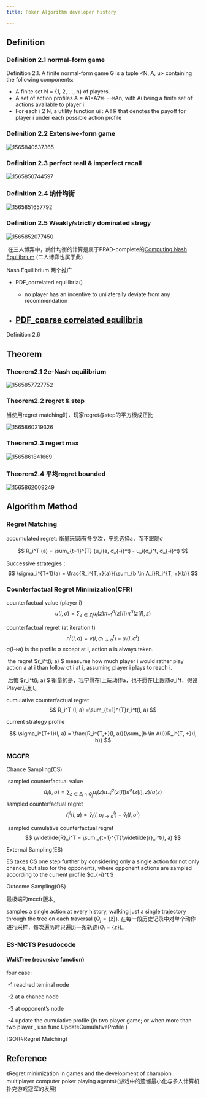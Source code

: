 ```yaml
---
title: Poker Algorithm developer history

---
```




## Definition

### Definition 2.1 normal-form game

Definition 2.1. A finite normal-form game G is a tuple <N, A, u> containing the following components:

- A finite set N = {1, 2, ..., n} of players.
- A set of action profiles A = A1×A2×· · ·×An, with Ai being a finite set of actions available to player i.
- For each i 2 N, a utility function ui : A ! R that denotes the payoff for player i under each possible action profile 

### Definition 2.2 Extensive-form game

![1565840537365](PokerGame_Algorithm/1565840537365.png)

### Definition 2.3 perfect reall & imperfect recall

![1565850744597](PokerGame_Algorithm/1565850744597.png)



### Definition 2.4 纳什均衡

![1565851657792](PokerGame_Algorithm/1565851657792.png)

### Definition 2.5 Weakly/strictly  dominated stregy

![1565852077450](PokerGame_Algorithm/1565852077450.png)

​	在三人博弈中，纳什均衡的计算是属于PPAD-complete的[Computing Nash Equilibrium](http://www.jijitang.com/article/540faac420296a4535b9314a/ji-suan-yi-ge-na-shi-jun-heng-di-fu-za-xing-The-Complexity-of-Computing-a-Nash-Equilibrium) (二人博弈也属于此)



Nash Equilibrium 两个推广

- PDF_correlated  equilibria()
  - no player has an incentive to unilaterally deviate from any recommendation 

- [PDF_coarse correlated equilibria ](http://www.cs.cornell.edu/courses/cs6840/2012sp/Feb17Notes.pdf)
  - 



Definition 2.6

## Theorem

### Theorem2.1 2e-Nash equilibrium

![1565857727752](PokerGame_Algorithm/1565857727752.png)

### Theorem2.2 regret & step

当使用regret matching时，玩家regret与step的平方根成正比

![1565860219326](PokerGame_Algorithm/1565860219326.png)

### Theorem2.3 regert max

![1565861841669](PokerGame_Algorithm/1565861841669.png)

### Theorem2.4 平均regret bounded

![1565862009249](PokerGame_Algorithm/1565862009249.png)



## Algorithm Method

### Regret Matching

accumulated regret: 衡量玩家i有多少次，宁愿选择a，而不跟随σ

$$
R_i^T (a) = \sum_{t=1}^{T} (u_i(a, σ_{-i}^t) - u_i(σ_i^t, σ_{-i}^t)
$$

Successive strategies：
$$
\sigma_i^{T+1}(a) = \frac{R_i^{T,+}(a)}{\sum_{b \in A_i}R_i^{T, +}(b)}
$$

### Counterfactual Regret Minimization(CFR)



counterfactual value (player i)
$$
u(i, \sigma) = \sum_{z\in Z_I} u_i(z)\pi_{-1}^\sigma (z[I])\pi^{\sigma}(z[I], z)
$$


counterfactual regret (at iteration t)
$$
r_i^t(I,a ) = v(I, \sigma_{I \to a} ^ t) - u_i(I, \sigma^t)
$$
​	σ(I->a) is the profile σ except at I, action a is always taken. 

​	the regret $r_i^t(i; a) $ measures how much player i would rather play action a at i than follow σt i at i, assuming player i plays to reach i.

​	后悔 $r_i^t(i; a) $ 衡量的是，我宁愿在I上玩动作a，也不愿在I上跟随σ_i^t，假设Player玩到I。



cumulative counterfactual regret
$$
R_i^T (I, a) =\sum_{t=1}^{T}r_i^t(I, a)
$$


current strategy profile  

$$
\sigma_i^{T+1}(I, a) = \frac{R_i^{T,+}(I, a)}{\sum_{b \in A(I)}R_i^{T, +}(I, b)}
$$



### MCCFR

Chance Sampling(CS)

​	sampled counterfactual value 
$$
\widetilde{u}_i(I, \sigma) = \sum_{z\in Z_I \cap Q_j} u_i(z)\pi_{-i}^{\sigma}(z[I]) \pi^{\sigma} (z[I], z)/q(z)
$$
​	sampled counterfactual regret 
$$
\widetilde{r}_i^t(I, a) = \widetilde{v}_i(I, \sigma_{I \to a}^t) - \widetilde{v}_i(I, \sigma^t)
$$


​	sampled cumulative counterfactual regret  
$$
\widetilde{R}_i^T = \sum _{t=1}^{T}\widetilde{r}_i^t(I, a)
$$


External Sampling(ES)

ES takes CS one step further by considering only a single action for not only chance, but also for the opponents, where opponent actions are sampled according to the current profile $σ_{-i}^t $



Outcome Sampling(OS)

最极端的mccfr版本,

samples a single action at every history, walking just a single trajectory through the tree on each traversal ($Q_j = \{z\}$). 在每一段历史记录中对单个动作进行采样，每次遍历时只遍历一条轨迹($Q_j = \{z\}$)。





### ES-MCTS Pesudocode

#### WalkTree (recursive function)

four case:

​	-1 reached teminal node

​	-2 at a chance node 

​	-3 at opponent’s node 

​	-4 update the cumulative profile (in two player game; or when more than two player , use func UpdateCumulativeProfile ) 

[GO](#Regret Matching)

## Reference

《Regret minimization in games and the development of champion multiplayer computer poker playing agents》(游戏中的遗憾最小化与多人计算机扑克游戏冠军的发展)